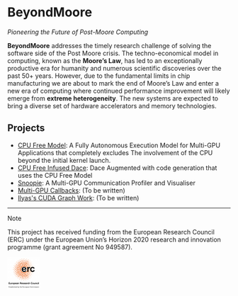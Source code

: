 # BeyondMoore
_Pioneering the Future of Post-Moore Computing_

**BeyondMoore** addresses the timely research challenge of solving the software side of the Post Moore crisis. The
techno-economical model in computing, known as the **Moore’s Law**, has led to an exceptionally productive era for humanity
and numerous scientific discoveries over the past 50+ years. However, due to the fundamental limits in chip
manufacturing we are about to mark the end of Moore’s Law and enter a new era of computing where continued performance
improvement will likely emerge from **extreme heterogeneity**. The new systems are expected to bring a diverse set of
hardware accelerators and memory technologies.

## Projects

* [CPU Free Model](https://github.com/parcorelab/cpu-free-model): A Fully Autonomous Execution Model for Multi-GPU Applications that completely excludes The involvement of the CPU beyond the initial kernel launch.
* [CPU Free Infused Dace](https://github.com/parcorelab/dace): Dace Augmented with code generation that uses the CPU Free Model
* [Snoopie](https://github.com/parcorelab/snoopie): A Multi-GPU Communication Profiler and Visualiser
* [Multi-GPU Callbacks](https://github.com/msasongko17/multigpu_callback): (To be written)
* [Ilyas's CUDA Graph Work](https://github.com/msasongko17/multigpu_callback): (To be written)

---

> [!NOTE]
> This project has received funding from the European Research Council (ERC) under the European Union’s Horizon 2020 research and innovation programme (grant agreement No 949587).

<img alt="ERC Logo" src="https://raw.githubusercontent.com/ParCoreLab/BeyondMoore/main/assets/erc_logo-150x150.png" width="75px">
